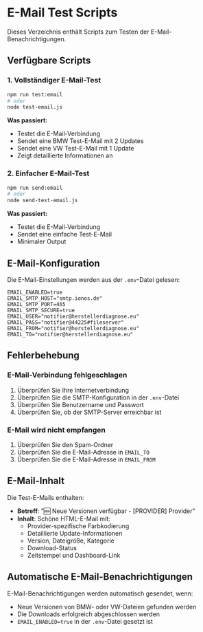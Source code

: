 # E-Mail Test Scripts

Dieses Verzeichnis enthält Scripts zum Testen der E-Mail-Benachrichtigungen.

## Verfügbare Scripts

### 1. Vollständiger E-Mail-Test
```bash
npm run test:email
# oder
node test-email.js
```

**Was passiert:**
- Testet die E-Mail-Verbindung
- Sendet eine BMW Test-E-Mail mit 2 Updates
- Sendet eine VW Test-E-Mail mit 1 Update
- Zeigt detaillierte Informationen an

### 2. Einfacher E-Mail-Test
```bash
npm run send:email
# oder
node send-test-email.js
```

**Was passiert:**
- Testet die E-Mail-Verbindung
- Sendet eine einfache Test-E-Mail
- Minimaler Output

## E-Mail-Konfiguration

Die E-Mail-Einstellungen werden aus der `.env`-Datei gelesen:

```env
EMAIL_ENABLED=true
EMAIL_SMTP_HOST="smtp.ionos.de"
EMAIL_SMTP_PORT=465
EMAIL_SMTP_SECURE=true
EMAIL_USER="notifier@herstellerdiagnose.eu"
EMAIL_PASS="notifier@44225#fileserver"
EMAIL_FROM="notifier@herstellerdiagnose.eu"
EMAIL_TO="notifier@herstellerdiagnose.eu"
```

## Fehlerbehebung

### E-Mail-Verbindung fehlgeschlagen
1. Überprüfen Sie Ihre Internetverbindung
2. Überprüfen Sie die SMTP-Konfiguration in der `.env`-Datei
3. Überprüfen Sie Benutzername und Passwort
4. Überprüfen Sie, ob der SMTP-Server erreichbar ist

### E-Mail wird nicht empfangen
1. Überprüfen Sie den Spam-Ordner
2. Überprüfen Sie die E-Mail-Adresse in `EMAIL_TO`
3. Überprüfen Sie die E-Mail-Adresse in `EMAIL_FROM`

## E-Mail-Inhalt

Die Test-E-Mails enthalten:
- **Betreff**: "🆕 Neue Versionen verfügbar - [PROVIDER] Provider"
- **Inhalt**: Schöne HTML-E-Mail mit:
  - Provider-spezifische Farbkodierung
  - Detaillierte Update-Informationen
  - Version, Dateigröße, Kategorie
  - Download-Status
  - Zeitstempel und Dashboard-Link

## Automatische E-Mail-Benachrichtigungen

E-Mail-Benachrichtigungen werden automatisch gesendet, wenn:
- Neue Versionen von BMW- oder VW-Dateien gefunden werden
- Die Downloads erfolgreich abgeschlossen werden
- `EMAIL_ENABLED=true` in der `.env`-Datei gesetzt ist
